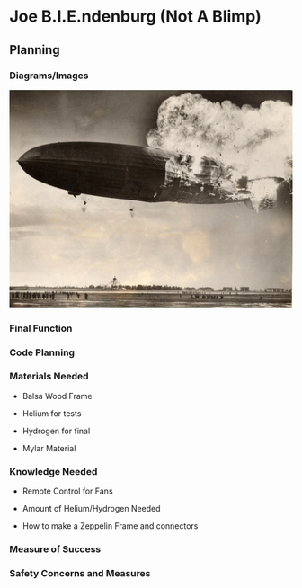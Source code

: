 # Joe B.I.E.ndenburg (Not A Blimp) #

## Planning ##

### Diagrams/Images ###

![End-Goal](/Images/End-Goal.jpg)

### Final Function ###

### Code Planning ###

### Materials Needed ###

* Balsa Wood Frame

* Helium for tests

* Hydrogen for final

* Mylar Material

### Knowledge Needed ###

* Remote Control for Fans

* Amount of Helium/Hydrogen Needed

* How to make a Zeppelin Frame and connectors

### Measure of Success ###

### Safety Concerns and Measures ###
